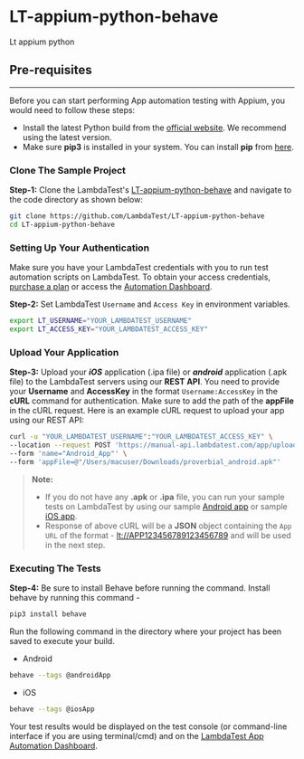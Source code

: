# LT-appium-python-behave
Lt appium python

## Pre-requisites

---

Before you can start performing App automation testing with Appium, you would need to follow these steps:

- Install the latest Python build from the [official website](https://www.python.org/downloads/). We recommend using the latest version.
- Make sure **pip3** is installed in your system. You can install **pip** from [here](https://pip.pypa.io/en/stable/installation/).

### Clone The Sample Project

**Step-1:** Clone the LambdaTest's [LT-appium-python-behave](https://github.com/LambdaTest/LT-appium-python-behave) and navigate to the code directory as shown below:

```bash
git clone https://github.com/LambdaTest/LT-appium-python-behave
cd LT-appium-python-behave
```


### Setting Up Your Authentication

Make sure you have your LambdaTest credentials with you to run test automation scripts on LambdaTest. To obtain your access credentials, [purchase a plan](https://billing.lambdatest.com/billing/plans) or access the [Automation Dashboard](https://appautomation.lambdatest.com/).

**Step-2:** Set LambdaTest `Username` and `Access Key` in environment variables.

```bash
export LT_USERNAME="YOUR_LAMBDATEST_USERNAME"
export LT_ACCESS_KEY="YOUR_LAMBDATEST_ACCESS_KEY"
```

### Upload Your Application

**Step-3:** Upload your **_iOS_** application (.ipa file) or **_android_** application (.apk file) to the LambdaTest servers using our **REST API**. You need to provide your **Username** and **AccessKey** in the format `Username:AccessKey` in the **cURL** command for authentication. Make sure to add the path of the **appFile** in the cURL request. Here is an example cURL request to upload your app using our REST API:

```bash
curl -u "YOUR_LAMBDATEST_USERNAME":"YOUR_LAMBDATEST_ACCESS_KEY" \
--location --request POST 'https://manual-api.lambdatest.com/app/upload/realDevice' \
--form 'name="Android_App"' \
--form 'appFile=@"/Users/macuser/Downloads/proverbial_android.apk"' 
```

> **Note:**
>
> - If you do not have any **.apk** or **.ipa** file, you can run your sample tests on LambdaTest by using our sample [Android app](https://prod-mobile-artefacts.lambdatest.com/assets/docs/proverbial_android.apk) or sample [iOS app](https://prod-mobile-artefacts.lambdatest.com/assets/docs/proverbial_ios.ipa).
> - Response of above cURL will be a **JSON** object containing the `App URL` of the format - <lt://APP123456789123456789> and will be used in the next step.

### Executing The Tests

**Step-4:** 
Be sure to install Behave before running the command. Install behave by running this command - 
```bash
pip3 install behave
```
Run the following command in the directory where your project has been saved to execute your build.
- Android
```bash
behave --tags @androidApp
```
- iOS
```bash
behave --tags @iosApp
```

Your test results would be displayed on the test console (or command-line interface if you are using terminal/cmd) and on the [LambdaTest App Automation Dashboard](https://appautomation.lambdatest.com/build).
